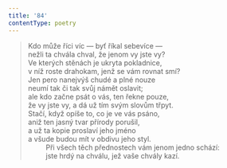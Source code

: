 ```yaml
---
title: '84'
contentType: poetry
---
```


> Kdo může říci víc — byť říkal sebevíce —  
> nežli ta chvála chval, že jenom vy jste vy?  
> Ve kterých stěnách je ukryta pokladnice,  
> v níž roste drahokam, jenž se vám rovnat smí?  
> Jen pero nanejvýš chudé a plné nouze  
> neumí tak či tak svůj námět oslavit;  
> ale kdo začne psát o vás, ten řekne pouze,  
> že vy jste vy, a dá už tím svým slovům třpyt.  
> Stačí, když opíše to, co je ve vás psáno,  
> aniž ten jasný tvar přírody porušil,  
> a už ta kopie proslaví jeho jméno  
> a všude budou mít v obdivu jeho styl.  
>          Při všech těch přednostech vám jenom jedno schází:  
>          jste hrdý na chválu, jež vaše chvály kazí.
